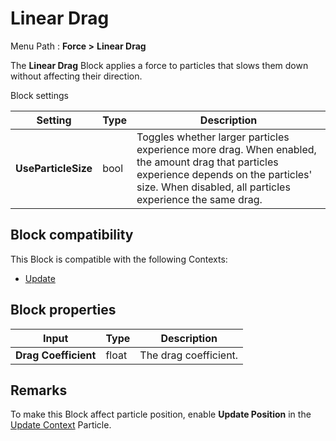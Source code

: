 # Linear Drag

Menu Path : **Force >** **Linear Drag**

The **Linear Drag** Block applies a force to particles that slows them down without affecting their direction.

Block settings

| **Setting**         | **Type** | **Description**                                              |
| ------------------- | -------- | ------------------------------------------------------------ |
| **UseParticleSize** | bool     | Toggles whether larger particles experience more drag. When enabled, the amount drag that particles experience depends on the particles' size. When disabled, all particles experience the same drag. |

## Block compatibility

This Block is compatible with the following Contexts:

- [Update](Context-Update.md)

## Block properties

| **Input**            | **Type** | **Description**       |
| -------------------- | -------- | --------------------- |
| **Drag Coefficient** | float    | The drag coefficient. |

## Remarks

To make this Block affect particle position, enable **Update Position** in the [Update Context](Context-Update.md) Particle.
